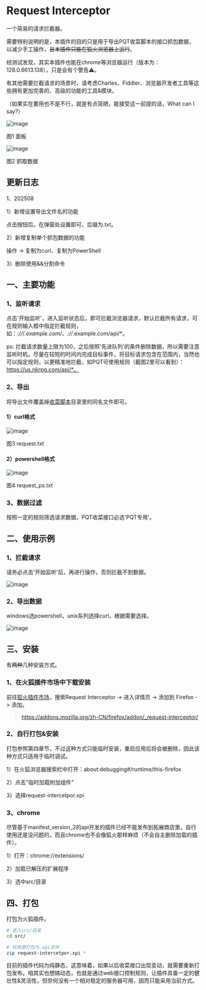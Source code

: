 # Request Interceptor

一个简易的请求拦截器。

需要特别说明的是，本插件的目的只是用于导出PQT收菜脚本的接口抓包数据，以减少手工操作，<del>且本插件只能在狐火浏览器上运行</del>。

经测试发现，其实本插件也能在chrome等浏览器运行（版本为：128.0.6613.138），只是会有个警告⚠️。

有其他需要拦截请求的场景时，请考虑Charles、Fiddler、浏览器开发者工具等这些拥有更加完善的、高级的功能的工具&模块。

（如果实在要用也不是不行，就是有点简陋，能接受这一前提的话，What can I say?）

![image](./static/images/6bdc44434099340c2e2d703e11dcc906.png)

图1 面板

![image](./static/images/a3abc6a88290b98f9de67f9abd2757cd.png)

图2 抓取数据

## 更新日志

1、202508

1）新增设置导出文件名的功能

点击按钮后，在弹窗处设置即可，后缀为.txt。

2）新增复制单个抓包数据的功能

操作 -> 复制为curl、复制为PowerShell

3）删除使用&&分割命令

## 一、主要功能

### 1、监听请求

点击'开始监听'，进入监听状态后，即可拦截浏览器请求，默认拦截所有请求，可在规则输入框中指定拦截规则，如：*://*/*.example.com/*、*://*.example.com/api/*。

ps: 拦截请求数量上限为100，之后按照'先进队列'的条件删除数据，所以需要注意监听时机，尽量在较短的时间内完成目标事件，将目标请求包含在范围内，当然也可以指定规则，以更精准地拦截，如PQT可使用规则（截图2里可以看到）：https://us.nkrpg.com/api/*。

### 2、导出

将导出文件覆盖掉[收菜脚本](https://github.com/errr0l/pqt-claimer)目录里的同名文件即可。

#### 1）curl格式

![image](./static/images/6A43D566AAC52D8CAB63359074D1040C.png)

图3 request.txt

#### 2）powershell格式

![image](./static/images/F2CD51267DE2069EC36B119FD71BD422.png)

图4 request_ps.txt

### 3、数据过滤

按照一定的规则筛选请求数据，PQT收菜接口必选'PQT专用'。

## 二、使用示例

### 1、拦截请求

请务必点击'开始监听'后，再进行操作，否则拦截不到数据。

![image](./static/images/7b5292222c8bda6230f34d47a7e55c82-ezgif.com-video-to-gif-converter.gif)

### 2、导出数据

windows选powershell，unix系列选择curl，根据需要选择。

![image](./static/images/62a42e0357bb58b7d96c788bd8026832-ezgif.com-video-to-gif-converter.gif)

## 三、安装

有<del>两种</del>几种安装方式。

### 1、在火狐插件市场中下载安装

前往[狐火插件市场](https://addons.mozilla.org/zh-CN/firefox/)，搜索Request Interceptor -> 进入详情页 -> 添加到 Firefox -> 添加。

> https://addons.mozilla.org/zh-CN/firefox/addon/_request-interceptor/

### 2、自行打包&安装

打包参照第四章节，不过这种方式只能临时安装，重启应用后将会被删除，因此该种方式只适用于临时调试。

1）在火狐浏览器搜索栏中打开：about:debugging#/runtime/this-firefox

2）点击"临时加载附加组件"

3）选择request-intercetpor.xpi

### 3、chrome

尽管基于manifest_version_2的api开发的插件已经不能发布到拓展商店里，自行使用还是没问题的，而且chrome也不会像狐火那样麻烦（不会自主删除加载的插件）。

1）打开：chrome://extensions/

2）加载已解压的扩展程序

3）选中src/目录

## 四、打包

打包为火狐插件。

```bash
# 进入src/目录
cd src/

# 将资源打包为.xpi文件
zip request-intercetpor.xpi *
```

目前的插件代码为纯静态，这意味着，如果以后收菜接口出现变动，就需要重新打包发布。咱其实也想搞动态，也就是通过web接口控制规则，让插件具备一定的健壮性&灵活性，但奈何没有一个相对稳定的服务器可用，因而只能采用当前方式。